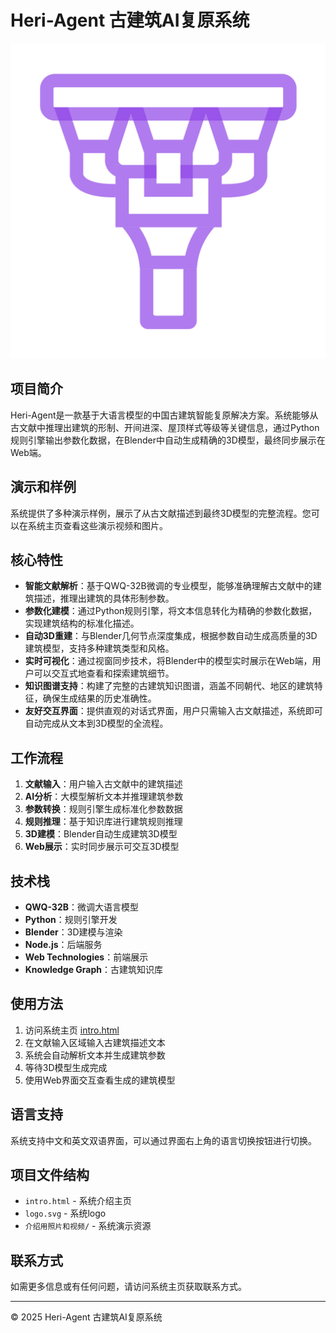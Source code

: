 # Heri-Agent 古建筑AI复原系统

![Logo](logo.svg)

## 项目简介

Heri-Agent是一款基于大语言模型的中国古建筑智能复原解决方案。系统能够从古文献中推理出建筑的形制、开间进深、屋顶样式等级等关键信息，通过Python规则引擎输出参数化数据，在Blender中自动生成精确的3D模型，最终同步展示在Web端。

## 演示和样例

系统提供了多种演示样例，展示了从古文献描述到最终3D模型的完整流程。您可以在系统主页查看这些演示视频和图片。

## 核心特性

- **智能文献解析**：基于QWQ-32B微调的专业模型，能够准确理解古文献中的建筑描述，推理出建筑的具体形制参数。
- **参数化建模**：通过Python规则引擎，将文本信息转化为精确的参数化数据，实现建筑结构的标准化描述。
- **自动3D重建**：与Blender几何节点深度集成，根据参数自动生成高质量的3D建筑模型，支持多种建筑类型和风格。
- **实时可视化**：通过视窗同步技术，将Blender中的模型实时展示在Web端，用户可以交互式地查看和探索建筑细节。
- **知识图谱支持**：构建了完整的古建筑知识图谱，涵盖不同朝代、地区的建筑特征，确保生成结果的历史准确性。
- **友好交互界面**：提供直观的对话式界面，用户只需输入古文献描述，系统即可自动完成从文本到3D模型的全流程。

## 工作流程

1. **文献输入**：用户输入古文献中的建筑描述
2. **AI分析**：大模型解析文本并推理建筑参数
3. **参数转换**：规则引擎生成标准化参数数据
4. **规则推理**：基于知识库进行建筑规则推理
5. **3D建模**：Blender自动生成建筑3D模型
6. **Web展示**：实时同步展示可交互3D模型

## 技术栈

- **QWQ-32B**：微调大语言模型
- **Python**：规则引擎开发
- **Blender**：3D建模与渲染
- **Node.js**：后端服务
- **Web Technologies**：前端展示
- **Knowledge Graph**：古建筑知识库

## 使用方法

1. 访问系统主页 [intro.html](intro.html)
2. 在文献输入区域输入古建筑描述文本
3. 系统会自动解析文本并生成建筑参数
4. 等待3D模型生成完成
5. 使用Web界面交互查看生成的建筑模型

## 语言支持

系统支持中文和英文双语界面，可以通过界面右上角的语言切换按钮进行切换。

## 项目文件结构

- `intro.html` - 系统介绍主页
- `logo.svg` - 系统logo
- `介绍用照片和视频/` - 系统演示资源

## 联系方式

如需更多信息或有任何问题，请访问系统主页获取联系方式。

---

© 2025 Heri-Agent 古建筑AI复原系统

